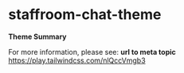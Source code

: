# staffroom-chat-theme

**Theme Summary**

For more information, please see: **url to meta topic**
https://play.tailwindcss.com/nlQccVmgb3